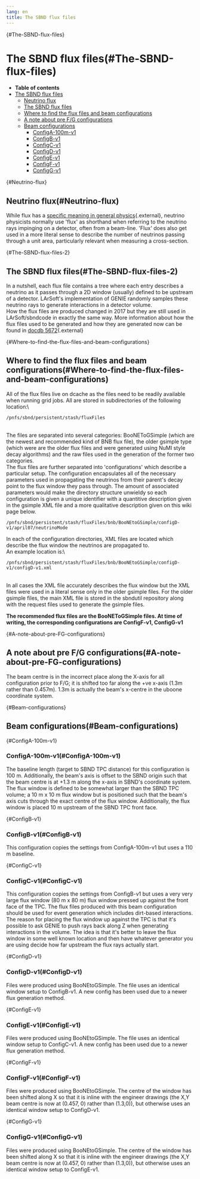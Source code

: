 ```yaml
---
lang: en
title: The SBND flux files
---
```


{#The-SBND-flux-files}

The SBND flux files(#The-SBND-flux-files)
==========================================================

-   **Table of contents**
-   [The SBND flux files](#The-SBND-flux-files)
    -   [Neutrino flux](#Neutrino-flux)
    -   [The SBND flux files](#The-SBND-flux-files-2)
    -   [Where to find the flux files and beam
        configurations](#Where-to-find-the-flux-files-and-beam-configurations)
    -   [A note about pre F/G
        configurations](#A-note-about-pre-FG-configurations)
    -   [Beam configurations](#Beam-configurations)
        -   [ConfigA-100m-v1](#ConfigA-100m-v1)
        -   [ConfigB-v1](#ConfigB-v1)
        -   [ConfigC-v1](#ConfigC-v1)
        -   [ConfigD-v1](#ConfigD-v1)
        -   [ConfigE-v1](#ConfigE-v1)
        -   [ConfigF-v1](#ConfigF-v1)
        -   [ConfigG-v1](#ConfigG-v1)

{#Neutrino-flux}

Neutrino flux(#Neutrino-flux)
----------------------------------------------

While flux has a [specific meaning in general
physics](https://en.wikipedia.org/wiki/Flux){.external}, neutrino
physicists normally use \'flux\' as shorthand when referring to the
neutrino rays impinging on a detector, often from a beam-line. \'Flux\'
does also get used in a more literal sense to describe the number of
neutrinos passing through a unit area, particularly relevant when
measuring a cross-section.

{#The-SBND-flux-files-2}

The SBND flux files(#The-SBND-flux-files-2)
------------------------------------------------------------

In a nutshell, each flux file contains a tree where each entry describes
a neutrino as it passes through a 2D window (usually) defined to be
upstream of a detector. LArSoft\'s implementation of GENIE randomly
samples these neutrino rays to generate interactions in a detector
volume.\
How the flux files are produced changed in 2017 but they are still used
in LArSoft/sbndcode in exactly the same way. More information about how
the flux files used to be generated and how they are generated now can
be found in [docdb
5672](https://sbn-docdb.fnal.gov/cgi-bin/private/ShowDocument?docid=5672){.external}

{#Where-to-find-the-flux-files-and-beam-configurations}

Where to find the flux files and beam configurations(#Where-to-find-the-flux-files-and-beam-configurations)
----------------------------------------------------------------------------------------------------------------------------

All of the flux files live on dcache as the files need to be readily
available when running grid jobs. All are stored in subdirectories of
the following location:\

    /pnfs/sbnd/persistent/stash/fluxFiles

\
The files are separated into several categories: BooNEToGSimple (which
are the newest and recommended kind of BNB flux file), the older gsimple
type (which were are the older flux files and were generated using NuMI
style decay algorithms) and the raw files used in the generation of the
former two categories.\
The flux files are further separated into \'configurations\' which
describe a particular setup. The configuration encapsulates all of the
necessary parameters used in propagating the neutrinos from their
parent\'s decay point to the flux window they pass through. The amount
of associated parameters would make the directory structure unwieldy so
each configuration is given a unique identifier with a quantitive
description given in the gsimple XML file and a more qualitative
description given on this wiki page below.

    /pnfs/sbnd/persistent/stash/fluxFiles/bnb/BooNEtoGSimple/configD-v1/april07/neutrinoMode

In each of the configuration directories, XML files are located which
describe the flux window the neutrinos are propagated to.\
An example location is:\

    /pnfs/sbnd/persistent/stash/fluxFiles/bnb/BooNEtoGSimple/configD-v1/configD-v1.xml

\
In all cases the XML file accurately describes the flux window but the
XML files were used in a literal sense only in the older gsimple files.
For the older gsimple files, the main XML file is stored in the sbndutil
repository along with the request files used to generate the gsimple
files.

**The recommended flux files are the BooNEToGSimple files. At time of
writing, the corresponding configurations are ConfigF-v1, ConfigG-v1**

{#A-note-about-pre-FG-configurations}

A note about pre F/G configurations(#A-note-about-pre-FG-configurations)
-----------------------------------------------------------------------------------------

The beam centre is in the incorrect place along the X-axis for all
configuration prior to F/G; it is shifted too far along the +ve x-axis
(1.3m rather than 0.457m). 1.3m is actually the beam\'s x-centre in the
uboone coordinate system.

{#Beam-configurations}

Beam configurations(#Beam-configurations)
----------------------------------------------------------

{#ConfigA-100m-v1}

### ConfigA-100m-v1(#ConfigA-100m-v1)

The baseline length (target to SBND TPC distance) for this configuration
is 100 m. Additionally, the beam\'s axis is offset to the SBND origin
such that the beam centre is at +1.3 m along the x-axis in SBND\'s
coordinate system.\
The flux window is defined to be somewhat larger than the SBND TPC
volume; a 10 m x 10 m flux window but is positioned such that the
beam\'s axis cuts through the exact centre of the flux window.
Additionally, the flux window is placed 10 m upstream of the SBND TPC
front face.

{#ConfigB-v1}

### ConfigB-v1(#ConfigB-v1)

This configuration copies the settings from ConfigA-100m-v1 but uses a
110 m baseline.

{#ConfigC-v1}

### ConfigC-v1(#ConfigC-v1)

This configuration copies the settings from ConfigB-v1 but uses a very
very large flux window (80 m x 80 m) flux window pressed up against the
front face of the TPC. The flux files produced with this beam
configuration should be used for event generation which includes
dirt-based interactions. The reason for placing the flux window up
against the TPC is that it\'s possible to ask GENIE to push rays back
along Z when generating interactions in the volume. The idea is that
it\'s better to leave the flux window in some well known location and
then have whatever generator you are using decide how far upstream the
flux rays actually start.

{#ConfigD-v1}

### ConfigD-v1(#ConfigD-v1)

Files were produced using BooNEtoGSimple. The file uses an identical
window setup to ConfigB-v1. A new config has been used due to a newer
flux generation method.

{#ConfigE-v1}

### ConfigE-v1(#ConfigE-v1)

Files were produced using BooNEtoGSimple. The file uses an identical
window setup to ConfigC-v1. A new config has been used due to a newer
flux generation method.

{#ConfigF-v1}

### ConfigF-v1(#ConfigF-v1)

Files were produced using BooNEtoGSimple. The centre of the window has
been shifted along X so that it is inline with the engineer drawings
(the X,Y beam centre is now at (0.457, 0) rather than (1.3,0)), but
otherwise uses an identical window setup to ConfigD-v1.

{#ConfigG-v1}

### ConfigG-v1(#ConfigG-v1)

Files were produced using BooNEtoGSimple. The centre of the window has
been shifted along X so that it is inline with the engineer drawings
(the X,Y beam centre is now at (0.457, 0) rather than (1.3,0)), but
otherwise uses an identical window setup to ConfigE-v1.
